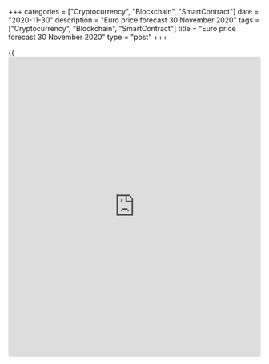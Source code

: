 +++
categories = ["Cryptocurrency", "Blockchain", "SmartContract"]
date = "2020-11-30"
description = "Euro price forecast 30 November 2020"
tags = ["Cryptocurrency", "Blockchain", "SmartContract"]
title = "Euro price forecast 30 November 2020"
type = "post"
+++

{{<iframe id="large-banner" src="https://www.bounty.group/#slide=14.0" width="100%" height="600" scrolling="no" style="border: 0px solid rgb(216, 221, 230); border-radius: 3px;">}}

2020-11-30

2020-11-30

Euro looks beyond the shock. Forecast as of 30.11.2020Dmitri Demidenko

The divergence in the economic expansion is an important driver of Forex
pricing. It seems to be in favor of the USA. Actually, it is not so. Let
us discuss the Forex outlook and make up a [EURUSD][1] trading plan.

##  ** **Monthly** **euro fundamental forecast****

A year ago, trade was the source of [investor](https://www.fintechee.com/tutorial-for-forex-trading/investor-mode/)s’ concerns, and the strong
domestic data were reassuring. Things have changed. Eurozone and the UK
have the largest gaps between manufacturing and services PMIs over the
last 25 years. The domestic demand is far behind the foreign demand,
spurred by China. This is true not only for Europe but for the entire
world. That is the major reason for the [EURUSD][1] rally.

The euro rally up to $1.2 seems to refute the main fundamental analysis
principle: strong economy – strong currency. Economic sentiment in the
eurozone fell in November for the first time in seven months, and
leading indicators from Bloomberg suggest a serious downturn in the
economies of Germany, France, Italy, and Spain. The Bloomberg consensus
forecast suggests a 4% expansion in US GDP in the fourth quarter, while
the currency bloc is likely to face a double-dip recession. What's the
matter? Why is the [EURUSD][1] growing despite the growth-gap?

###  **Dynamics of euro-area economic sentiment**

 _Source_ _: Bloomberg_

### Dynamics of the recovery in the world’s largest economies

 _Source_ _: Bloomberg_

Like in the US stock market, the Forex traders look beyond the shocks.
If international trade is no longer the source of worries, and it
becomes the primary growth driver, what regions will benefit the most
from the victory over the pandemic and global GDP recovery? They will be
the economies led by foreign demand! First of all, it is the euro area
where the exports share in the GDP is over 40%, while in the USA,
exports account for 15% of the GDP. The US dollar was growing amid trade
wars and US strong domestic demand in 2018-2019. Likewise, the euro will
be strengthening in 2021 amid the increase in the international trade
volume.

The [EURUSD][1] purchases are quite promising. The European companies’
stocks in foreign and domestic demand sectors are still lagging behind
their US peers. However, the situation will radically change as the
global GDP recovers. The capitals outflows from the USA to Europe and
hedging against currency risks by foreign [investor](https://www.fintechee.com/tutorial-for-forex-trading/investor-mode/)s, holding the US
securities, will support the euro’s further growth,

###  **Dynamics of stocks of euro-area and US companies**

 _Source_ _: Wall Street Journal_

###  **Monthly** **[EURUSD][1] trading plan**

Therefore, the current growth-gap between the US and the euro area is
temporary. Investors see beyond the current economic data and bet on the
international trade increase led by China. The surge in the Chinese
manufacturing PMI up to the highest level since 2017 encouraged the
[EURUSD][1] bulls to drove the price close to 1.2.

Under the current conditions, one could buy the euro either on the
corrections down to $1.1885 and $1.1835 or on the breakout of the
resistance zone of $1.1975-$1.198. The euro can well reach the level of
$1.22 already in December-January.

[EURUSD][2] current rate in the Forex market:

EURUSD = 1.19290

1-day change

-0.00315 (-0.26%)

Open an account with a reliable broker and start earning money on an
easy-to-use platform in the global foreign exchange market.

[ Open account ][3]





## Price chart of EURUSD in real time mode

The content of this article reflects the author’s opinion and does not
necessarily reflect the official position of LiteForex. The material
published on this page is provided for informational purposes only and
should not be considered as the provision of investment advice for the
purposes of Directive 2004/39/EC.

Rate this article:

{{value}}

( {{count}} {{title}} )

   1. my.liteforex.com/trading/chart?symbol=EURUSD&returnUrl=true
   2. my.lite.forex/trading/chart?symbol=EURUSD&returnUrl=true
   3. my.liteforex.com/?category=analysts-opinions&slug=euro-looks-beyond-the-shock-forecast-as-of-30112020&openPopup=%2Fregistration%2Fpopup